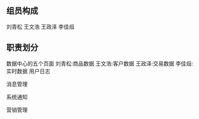 ## 组员构成
刘青松 王文浩 王政泽 李佳烜
## 职责划分
数据中心的五个页面
刘青松:商品数据
王文浩:客户数据
王政泽:交易数据
李佳烜:实时数据 用户日志

消息管理

系统通知

营销管理

